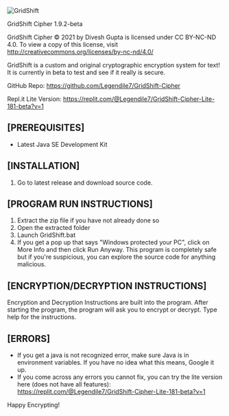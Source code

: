 ![GridShift](https://i.ibb.co/NZhLQMM/Grid-Shift.png)

GridShift Cipher 1.9.2-beta

GridShift Cipher © 2021 by Divesh Gupta is licensed under CC BY-NC-ND 4.0. 
To view a copy of this license, visit http://creativecommons.org/licenses/by-nc-nd/4.0/

GridShift is a custom and original cryptographic encryption system for text! It is currently in beta to test and see if it really is secure.

GitHub Repo: https://github.com/Legendile7/GridShift-Cipher

Repl.it Lite Version: https://replit.com/@Legendile7/GridShift-Cipher-Lite-181-beta?v=1


## [PREREQUISITES]
 - Latest Java SE Development Kit


## [INSTALLATION]
1. Go to latest release and download source code.


## [PROGRAM RUN INSTRUCTIONS]

1. Extract the zip file if you have not already done so
2. Open the extracted folder
3. Launch GridShift.bat
4. If you get a pop up that says "Windows protected your PC", click on More Info and then click Run Anyway. This program is completely safe but if you're suspicious, you can explore the source code for anything malicious.


## [ENCRYPTION/DECRYPTION INSTRUCTIONS]

Encryption and Decryption Instructions are built into the program.
After starting the program, the program will ask you to encrypt or decrypt. 
Type help for the instructions.


## [ERRORS]
 - If you get a java is not recognized error, make sure Java is in environment variables. If you have no idea what this means, Google it up.
 - If you come across any errors you cannot fix, you can try the lite version here (does not have all features): https://replit.com/@Legendile7/GridShift-Cipher-Lite-181-beta?v=1


Happy Encrypting!
